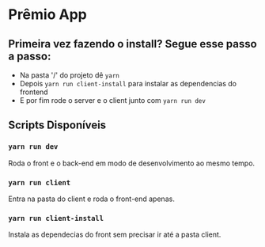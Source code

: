 # Prêmio App

## Primeira vez fazendo o install? Segue esse passo a passo:

- Na pasta '/' do projeto dê `yarn`
- Depois `yarn run client-install` para instalar as dependencias do frontend
- E por fim rode o server e o client junto com `yarn run dev`

## Scripts Disponíveis

### `yarn run dev`

Roda o front e o back-end em modo de desenvolvimento ao mesmo tempo.

### `yarn run client`

Entra na pasta do client e roda o front-end apenas.

### `yarn run client-install`

Instala as dependecias do front sem precisar ir até a pasta client.
